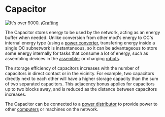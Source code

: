 # Capacitor

![It's over 9000.](oredict:oc:assembler)
¡[Crafting](img/capacitor.png)

The Capacitor stores energy to be used by the network, acting as an energy buffer when needed. Unlike conversion from other mod's energy to OC's internal energy type (using a [power converter](powerConverter.md), transfering energy inside a single OC subnetwork is instantaneous, so it can be advantageous to store some energy internally for tasks that consume a lot of energy, such as assembling devices in the [assembler](assembler.md) or charging [robots](robot.md).

The storage efficiency of capacitors increases with the number of capacitors in direct contact or in the vicinity. For example, two capacitors directly next to each other will have a higher storage capacity than the sum of two separated capacitors. This adjacency bonus applies for capacitors up to two blocks away, and is reduced as the distance between capacitors increases.

The Capacitor can be connected to a [power distributor](powerDistributor.md) to provide power to other [computers](../general/computer.md) or machines on the network. 